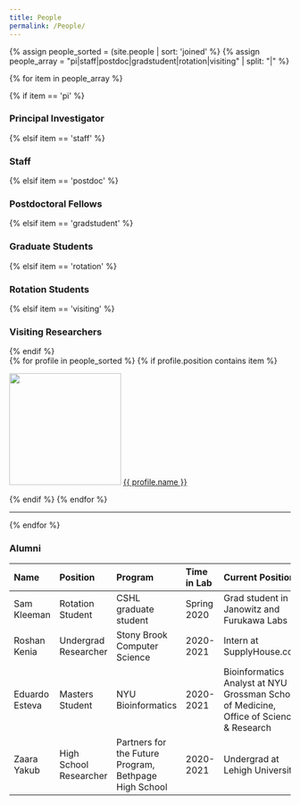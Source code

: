 ```yaml
---
title: People
permalink: /People/
---
```


{% assign people_sorted = (site.people | sort: 'joined' %}
{% assign people_array = "pi|staff|postdoc|gradstudent|rotation|visiting" | split: "|" %}

{% for item in people_array %}

<div class="pos_header">
{% if item == 'pi' %}
<h3>Principal Investigator</h3>
 {% elsif item == 'staff' %}
<h3>Staff</h3>
 {% elsif item == 'postdoc' %}
<h3>Postdoctoral Fellows</h3>
 {% elsif item == 'gradstudent' %}
<h3>Graduate Students</h3>
 {% elsif item == 'rotation' %}
<h3>Rotation Students</h3>
{% elsif item == 'visiting' %}
<h3>Visiting Researchers</h3>
{% endif %}
</div>

<div class="content list people">
  {% for profile in people_sorted %}
    {% if profile.position contains item %}
    <div class="list-item-people">
      <p class="list-post-title">
        <a href="{{ site.baseurl }}{{ profile.url }}"><img width="200" src="{{site.baseurl}}/images/people/{{profile.avatar}}"></a>
        <a class="name" href="{{ site.baseurl }}{{ profile.url }}">{{ profile.name }}</a>
      </p>
    </div>    
    {% endif %}
  {% endfor %}
</div>
<hr>
{% endfor %}


<h3>Alumni</h3>

| Name | Position | Program | Time in Lab | Current Position |
| :------------- |:-------------| :-----------| :-----------| :-----------|
Sam Kleeman | Rotation Student | CSHL graduate student | Spring 2020 | Grad student in Janowitz and Furukawa Labs |
Roshan Kenia | Undergrad Researcher | Stony Brook Computer Science | 2020-2021 | Intern at SupplyHouse.com |
Eduardo Esteva | Masters Student | NYU Bioinformatics | 2020-2021 | Bioinformatics Analyst at NYU Grossman School of Medicine, Office of Science & Research|
Zaara Yakub | High School Researcher | Partners for the Future Program, Bethpage High School | 2020-2021 | Undergrad at Lehigh University |


<br>
<br>
<br>


